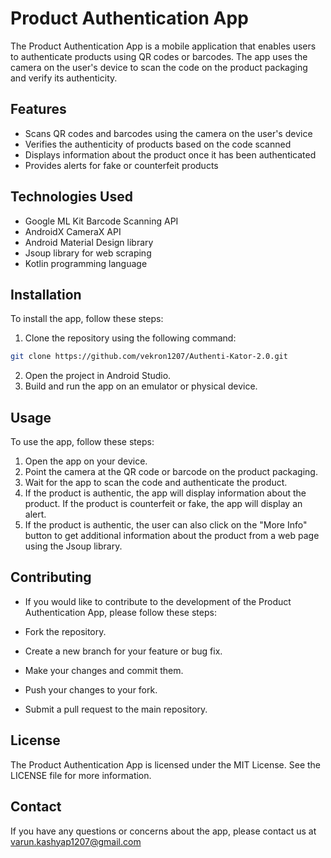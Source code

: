 # Product Authentication App

The Product Authentication App is a mobile application that enables users to authenticate products using QR codes or barcodes. The app uses the camera on the user's device to scan the code on the product packaging and verify its authenticity.

## Features

- Scans QR codes and barcodes using the camera on the user's device
- Verifies the authenticity of products based on the code scanned
- Displays information about the product once it has been authenticated
- Provides alerts for fake or counterfeit products

## Technologies Used

- Google ML Kit Barcode Scanning API
- AndroidX CameraX API
- Android Material Design library
- Jsoup library for web scraping
- Kotlin programming language

## Installation

To install the app, follow these steps:

1. Clone the repository using the following command:

```bash
git clone https://github.com/vekron1207/Authenti-Kator-2.0.git
```

2. Open the project in Android Studio.
3. Build and run the app on an emulator or physical device.

## Usage
To use the app, follow these steps:

1. Open the app on your device.
2. Point the camera at the QR code or barcode on the product packaging.
3. Wait for the app to scan the code and authenticate the product.
4. If the product is authentic, the app will display information about the product. If the product is counterfeit or fake, the app will display an alert.
5. If the product is authentic, the user can also click on the "More Info" button to get additional information about the product from a web page using the Jsoup library.

## Contributing
- If you would like to contribute to the development of the Product Authentication App, please follow these steps:

- Fork the repository.

- Create a new branch for your feature or bug fix.

- Make your changes and commit them.

- Push your changes to your fork.

- Submit a pull request to the main repository.

## License
The Product Authentication App is licensed under the MIT License. See the LICENSE file for more information.

## Contact
If you have any questions or concerns about the app, please contact us at varun.kashyap1207@gmail.com
